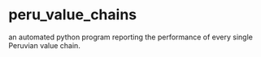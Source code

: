# peru_value_chains
an automated python program reporting the performance of every single Peruvian value chain. 
